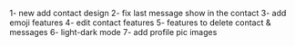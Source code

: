 1- new add contact design
2- fix last message show in the contact
3- add emoji features
4- edit contact features
5- features to delete contact & messages
6- light-dark mode
7- add profile pic images
